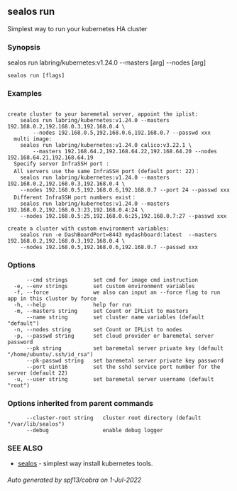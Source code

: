 ## sealos run

Simplest way to run your kubernetes HA cluster

### Synopsis

sealos run labring/kubernetes:v1.24.0 --masters [arg] --nodes [arg]

```
sealos run [flags]
```

### Examples

```

create cluster to your baremetal server, appoint the iplist:
	sealos run labring/kubernetes:v1.24.0 --masters 192.168.0.2,192.168.0.3,192.168.0.4 \
		--nodes 192.168.0.5,192.168.0.6,192.168.0.7 --passwd xxx
  multi image:
    sealos run labring/kubernetes:v1.24.0 calico:v3.22.1 \
        --masters 192.168.64.2,192.168.64.22,192.168.64.20 --nodes 192.168.64.21,192.168.64.19
  Specify server InfraSSH port :
  All servers use the same InfraSSH port (default port: 22)：
	sealos run labring/kubernetes:v1.24.0 --masters 192.168.0.2,192.168.0.3,192.168.0.4 \
	--nodes 192.168.0.5,192.168.0.6,192.168.0.7 --port 24 --passwd xxx
  Different InfraSSH port numbers exist：
	sealos run labring/kubernetes:v1.24.0 --masters 192.168.0.2,192.168.0.3:23,192.168.0.4:24 \
	--nodes 192.168.0.5:25,192.168.0.6:25,192.168.0.7:27 --passwd xxx

create a cluster with custom environment variables:
	sealos run -e DashBoardPort=8443 mydashboard:latest  --masters 192.168.0.2,192.168.0.3,192.168.0.4 \
	--nodes 192.168.0.5,192.168.0.6,192.168.0.7 --passwd xxx

```

### Options

```
      --cmd strings        set cmd for image cmd instruction
  -e, --env strings        set custom environment variables
  -f, --force              we also can input an --force flag to run app in this cluster by force
  -h, --help               help for run
  -m, --masters string     set Count or IPList to masters
      --name string        set cluster name variables (default "default")
  -n, --nodes string       set Count or IPList to nodes
  -p, --passwd string      set cloud provider or baremetal server password
      --pk string          set baremetal server private key (default "/home/ubuntu/.ssh/id_rsa")
      --pk-passwd string   set baremetal server private key password
      --port uint16        set the sshd service port number for the server (default 22)
  -u, --user string        set baremetal server username (default "root")
```

### Options inherited from parent commands

```
      --cluster-root string   cluster root directory (default "/var/lib/sealos")
      --debug                 enable debug logger
```

### SEE ALSO

* [sealos](sealos.md)	 - simplest way install kubernetes tools.

###### Auto generated by spf13/cobra on 1-Jul-2022

